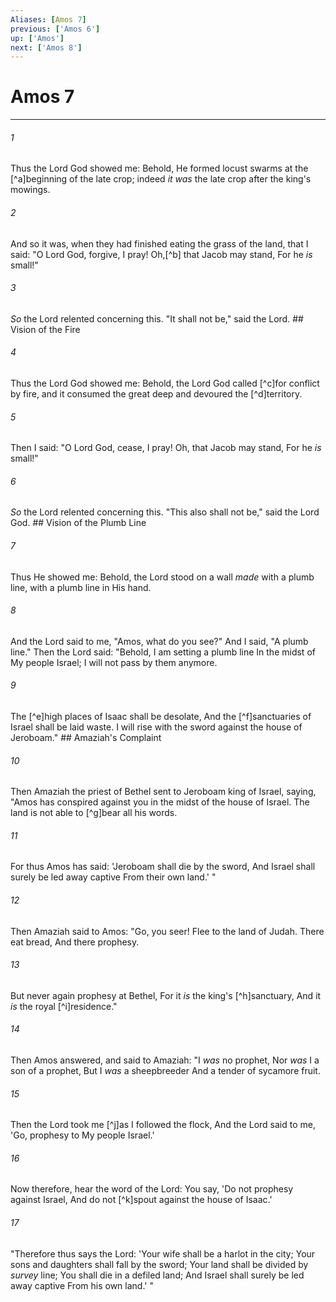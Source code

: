 ```yaml
---
Aliases: [Amos 7]
previous: ['Amos 6']
up: ['Amos']
next: ['Amos 8']
---
```

# Amos 7

***


###### 1 
Thus the Lord God showed me: Behold, He formed locust swarms at the [^a]beginning of the late crop; indeed _it was_ the late crop after the king's mowings. 

###### 2 
And so it was, when they had finished eating the grass of the land, that I said: "O Lord God, forgive, I pray! Oh,[^b] that Jacob may stand, For he _is_ small!" 

###### 3 
_So_ the Lord relented concerning this. "It shall not be," said the Lord. ## Vision of the Fire 

###### 4 
Thus the Lord God showed me: Behold, the Lord God called [^c]for conflict by fire, and it consumed the great deep and devoured the [^d]territory. 

###### 5 
Then I said: "O Lord God, cease, I pray! Oh, that Jacob may stand, For he _is_ small!" 

###### 6 
_So_ the Lord relented concerning this. "This also shall not be," said the Lord God. ## Vision of the Plumb Line 

###### 7 
Thus He showed me: Behold, the Lord stood on a wall _made_ with a plumb line, with a plumb line in His hand. 

###### 8 
And the Lord said to me, "Amos, what do you see?" And I said, "A plumb line." Then the Lord said: "Behold, I am setting a plumb line In the midst of My people Israel; I will not pass by them anymore. 

###### 9 
The [^e]high places of Isaac shall be desolate, And the [^f]sanctuaries of Israel shall be laid waste. I will rise with the sword against the house of Jeroboam." ## Amaziah's Complaint 

###### 10 
Then Amaziah the priest of Bethel sent to Jeroboam king of Israel, saying, "Amos has conspired against you in the midst of the house of Israel. The land is not able to [^g]bear all his words. 

###### 11 
For thus Amos has said: 'Jeroboam shall die by the sword, And Israel shall surely be led away captive From their own land.' " 

###### 12 
Then Amaziah said to Amos: "Go, you seer! Flee to the land of Judah. There eat bread, And there prophesy. 

###### 13 
But never again prophesy at Bethel, For it _is_ the king's [^h]sanctuary, And it _is_ the royal [^i]residence." 

###### 14 
Then Amos answered, and said to Amaziah: "I _was_ no prophet, Nor _was_ I a son of a prophet, But I _was_ a sheepbreeder And a tender of sycamore fruit. 

###### 15 
Then the Lord took me [^j]as I followed the flock, And the Lord said to me, 'Go, prophesy to My people Israel.' 

###### 16 
Now therefore, hear the word of the Lord: You say, 'Do not prophesy against Israel, And do not [^k]spout against the house of Isaac.' 

###### 17 
"Therefore thus says the Lord: 'Your wife shall be a harlot in the city; Your sons and daughters shall fall by the sword; Your land shall be divided by _survey_ line; You shall die in a defiled land; And Israel shall surely be led away captive From his own land.' "
